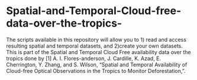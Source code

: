 # Spatial-and-Temporal-Cloud-free-data-over-the-tropics-
The scripts available in this repository will allow you to 1) read and access resulting spatial and temporal datasets, and 2)create your own datasets. This is part of the Spatial and Temporal Cloud Free availability data over the tropics done by [1] A. I. Flores-anderson, J. Cardille, K. Azad, E. Cherrington, Y. Zhang, and S. Wilson, “Spatial and Temporal Availability of Cloud-free Optical Observations in the Tropics to Monitor Deforestation,”.
